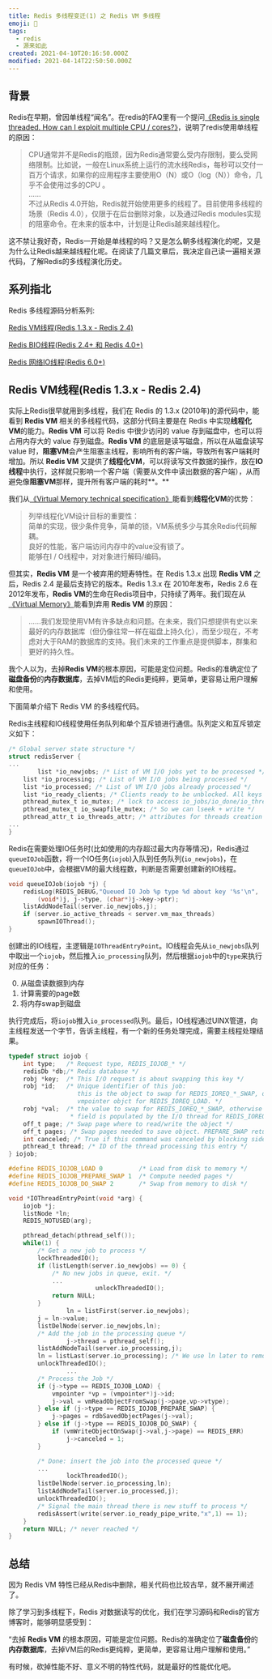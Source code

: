```yaml
---
title: Redis 多线程变迁(1) 之 Redis VM 多线程
emoji: 👻
tags: 
  - redis
  - 源来如此
created: 2021-04-10T20:16:50.000Z
modified: 2021-04-14T22:50:50.000Z
---
```


## 背景

Redis在早期，曾因单线程“闻名”。在redis的FAQ里有一个提问[《Redis is single threaded. How can I exploit multiple CPU / cores?》](https://redis.io/topics/faq#redis-is-single-threaded-how-can-i-exploit-multiple-cpu--cores)，说明了redis使用单线程的原因：

> CPU通常并不是Redis的瓶颈，因为Redis通常要么受内存限制，要么受网络限制。比如说，一般在Linux系统上运行的流水线Redis，每秒可以交付一百万个请求，如果你的应用程序主要使用O（N）或O（log（N））命令，几乎不会使用过多的CPU 。<br/>
......<br/>
不过从Redis 4.0开始，Redis就开始使用更多的线程了。目前使用多线程的场景（Redis 4.0），仅限于在后台删除对象，以及通过Redis modules实现的阻塞命令。在未来的版本中，计划是让Redis越来越线程化。

这不禁让我好奇，Redis一开始是单线程的吗？又是怎么朝多线程演化的呢，又是为什么让Redis越来越线程化呢。在阅读了几篇文章后，我决定自己读一遍相关源代码，了解Redis的多线程演化历史。

## 系列指北

Redis 多线程源码分析系列:

[Redis VM线程(Redis 1.3.x - Redis 2.4)](https://blog.insutanto.tech/code-notes/2021-04/read-redis-code/vm-thread-in-redis)

[Redis BIO线程(Redis 2.4+ 和 Redis 4.0+)](https://blog.insutanto.tech/code-notes/2021-04/read-redis-code/bio-thread-in-redis)

[Redis 网络IO线程(Redis 6.0+)](https://blog.insutanto.tech/code-notes/2021-04/read-redis-code/network-io-thread-in-redis)

## Redis VM线程(Redis 1.3.x - Redis 2.4)

实际上Redis很早就用到多线程，我们在 Redis 的 1.3.x (2010年)的源代码中，能看到 **Redis VM** 相关的多线程代码，这部分代码主要是在 Redis 中实现**线程化VM**的能力。**Redis VM** 可以将 Redis 中很少访问的 value 存到磁盘中，也可以将占用内存大的 value 存到磁盘。**Redis VM** 的底层是读写磁盘，所以在从磁盘读写 value 时，**阻塞VM**会产生阻塞主线程，影响所有的客户端，导致所有客户端耗时增加。所以 **Redis VM** 又提供了**线程化VM**，可以将读写文件数据的操作，放在**IO线程**中执行，这样就只影响一个客户端（需要从文件中读出数据的客户端），从而避免像**阻塞VM**那样，提升所有客户端的耗时**。**

我们从[《Virtual Memory technical specification》](https://redis.io/topics/internals-vm)能看到**线程化VM**的优势：

> 列举线程化VM设计目标的重要性：<br/>
简单的实现，很少条件竞争，简单的锁，VM系统多少与其余Redis代码解耦。<br/>
良好的性能，客户端访问内存中的value没有锁了。<br/>
能够在I / O线程中，对对象进行解码/编码。<br/>

但其实，**Redis VM** 是一个被弃用的短寿特性。在 Redis 1.3.x 出现 **Redis VM** 之后，Redis 2.4 是最后支持它的版本。Redis 1.3.x 在 2010年发布，Redis 2.6 在 2012年发布，**Redis  VM**的生命在Redis项目中，只持续了两年。我们现在从[《Virtual Memory》](https://redis.io/topics/virtual-memory)能看到弃用 **Redis VM** 的原因：

> ……我们发现使用VM有许多缺点和问题。在未来，我们只想提供有史以来最好的内存数据库（但仍像往常一样在磁盘上持久化），而至少现在，不考虑对大于RAM的数据库的支持。我们未来的工作重点是提供脚本，群集和更好的持久性。

我个人以为，去掉**Redis VM**的根本原因，可能是定位问题。Redis的准确定位了**磁盘备份**的**内存数据库**，去掉VM后的Redis更纯粹，更简单，更容易让用户理解和使用。

下面简单介绍下 Redis VM 的多线程代码。

Redis主线程和IO线程使用任务队列和单个互斥锁进行通信。队列定义和互斥锁定义如下：

```c
/* Global server state structure */
struct redisServer {
...
		list *io_newjobs; /* List of VM I/O jobs yet to be processed */
    list *io_processing; /* List of VM I/O jobs being processed */
    list *io_processed; /* List of VM I/O jobs already processed */
    list *io_ready_clients; /* Clients ready to be unblocked. All keys loaded */
    pthread_mutex_t io_mutex; /* lock to access io_jobs/io_done/io_thread_job */
    pthread_mutex_t io_swapfile_mutex; /* So we can lseek + write */
    pthread_attr_t io_threads_attr; /* attributes for threads creation */
...
}
```

Redis在需要处理IO任务时(比如使用的内存超过最大内存等情况)，Redis通过`queueIOJob`函数，将一个IO任务(`iojob`)入队到任务队列(`io_newjobs`)，在`queueIOJob`中，会根据VM的最大线程数，判断是否需要创建新的IO线程。

```c
void queueIOJob(iojob *j) {
    redisLog(REDIS_DEBUG,"Queued IO Job %p type %d about key '%s'\n",
        (void*)j, j->type, (char*)j->key->ptr);
    listAddNodeTail(server.io_newjobs,j);
    if (server.io_active_threads < server.vm_max_threads)
        spawnIOThread();
}
```

创建出的IO线程，主逻辑是`IOThreadEntryPoint`。IO线程会先从`io_newjobs`队列中取出一个`iojob`，然后推入`io_processing`队列，然后根据`iojob`中的`type`来执行对应的任务：

0. 从磁盘读数据到内存
1. 计算需要的page数
2. 将内存swap到磁盘

执行完成后，将`iojob`推入`io_processed`队列。最后，IO线程通过UINX管道，向主线程发送一个字节，告诉主线程，有一个新的任务处理完成，需要主线程处理结果。

```c
typedef struct iojob {
    int type;   /* Request type, REDIS_IOJOB_* */
    redisDb *db;/* Redis database */
    robj *key;  /* This I/O request is about swapping this key */
    robj *id;   /* Unique identifier of this job:
                   this is the object to swap for REDIS_IOREQ_*_SWAP, or the
                   vmpointer objct for REDIS_IOREQ_LOAD. */
    robj *val;  /* the value to swap for REDIS_IOREQ_*_SWAP, otherwise this
                 * field is populated by the I/O thread for REDIS_IOREQ_LOAD. */
    off_t page; /* Swap page where to read/write the object */
    off_t pages; /* Swap pages needed to save object. PREPARE_SWAP return val */
    int canceled; /* True if this command was canceled by blocking side of VM */
    pthread_t thread; /* ID of the thread processing this entry */
} iojob;
```

```c
#define REDIS_IOJOB_LOAD 0          /* Load from disk to memory */
#define REDIS_IOJOB_PREPARE_SWAP 1  /* Compute needed pages */
#define REDIS_IOJOB_DO_SWAP 2       /* Swap from memory to disk */
```

```c
void *IOThreadEntryPoint(void *arg) {
    iojob *j;
    listNode *ln;
    REDIS_NOTUSED(arg);

    pthread_detach(pthread_self());
    while(1) {
        /* Get a new job to process */
        lockThreadedIO();
        if (listLength(server.io_newjobs) == 0) {
            /* No new jobs in queue, exit. */
            ...
						unlockThreadedIO();
            return NULL;
        }
				ln = listFirst(server.io_newjobs);
        j = ln->value;
        listDelNode(server.io_newjobs,ln);
        /* Add the job in the processing queue */
				j->thread = pthread_self();
        listAddNodeTail(server.io_processing,j);
        ln = listLast(server.io_processing); /* We use ln later to remove it */
        unlockThreadedIO();
				...
        /* Process the Job */
        if (j->type == REDIS_IOJOB_LOAD) {
            vmpointer *vp = (vmpointer*)j->id;
            j->val = vmReadObjectFromSwap(j->page,vp->vtype);
        } else if (j->type == REDIS_IOJOB_PREPARE_SWAP) {
            j->pages = rdbSavedObjectPages(j->val);
        } else if (j->type == REDIS_IOJOB_DO_SWAP) {
            if (vmWriteObjectOnSwap(j->val,j->page) == REDIS_ERR)
                j->canceled = 1;
        }

        /* Done: insert the job into the processed queue */
        ...
				lockThreadedIO();
        listDelNode(server.io_processing,ln);
        listAddNodeTail(server.io_processed,j);
        unlockThreadedIO();
        /* Signal the main thread there is new stuff to process */
        redisAssert(write(server.io_ready_pipe_write,"x",1) == 1);
    }
    return NULL; /* never reached */
}
```

## 总结

因为 Redis VM 特性已经从Redis中删除，相关代码也比较古早，就不展开阐述了。

除了学习到多线程下，Redis 对数据读写的优化，我们在学习源码和Redis的官方博客时，能够明显感受到：

“去掉 **Redis VM** 的根本原因，可能是定位问题。Redis的准确定位了**磁盘备份**的**内存数据库**，去掉VM后的Redis更纯粹，更简单，更容易让用户理解和使用。”

有时候，砍掉性能不好、意义不明的特性代码，就是最好的性能优化吧。